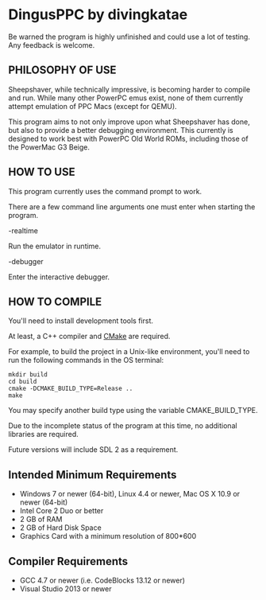 # DingusPPC by divingkatae

Be warned the program is highly unfinished and could use a lot of testing. Any feedback is welcome.

## PHILOSOPHY OF USE

Sheepshaver, while technically impressive, is becoming harder to compile and run. While many other PowerPC emus exist, none of them currently attempt emulation of PPC Macs (except for QEMU).

This program aims to not only improve upon what Sheepshaver has done, but also to provide a better debugging environment. This currently is designed to work best with PowerPC Old World ROMs,
including those of the PowerMac G3 Beige.

## HOW TO USE

This program currently uses the command prompt to work.

There are a few command line arguments one must enter when starting the program.

-realtime

Run the emulator in runtime.

-debugger

Enter the interactive debugger.

## HOW TO COMPILE

You'll need to install development tools first.

At least, a C++ compiler and [CMake](https://cmake.org) are required.

For example, to build the project in a Unix-like environment, you'll need to run
the following commands in the OS terminal:
```
mkdir build
cd build
cmake -DCMAKE_BUILD_TYPE=Release ..
make
```
You may specify another build type using the variable CMAKE_BUILD_TYPE.

Due to the incomplete status of the program at this time, no additional libraries are required.

Future versions will include SDL 2 as a requirement.

## Intended Minimum Requirements

- Windows 7 or newer (64-bit), Linux 4.4 or newer, Mac OS X 10.9 or newer (64-bit)
- Intel Core 2 Duo or better
- 2 GB of RAM
- 2 GB of Hard Disk Space
- Graphics Card with a minimum resolution of 800*600

## Compiler Requirements

- GCC 4.7 or newer (i.e. CodeBlocks 13.12 or newer)
- Visual Studio 2013 or newer

